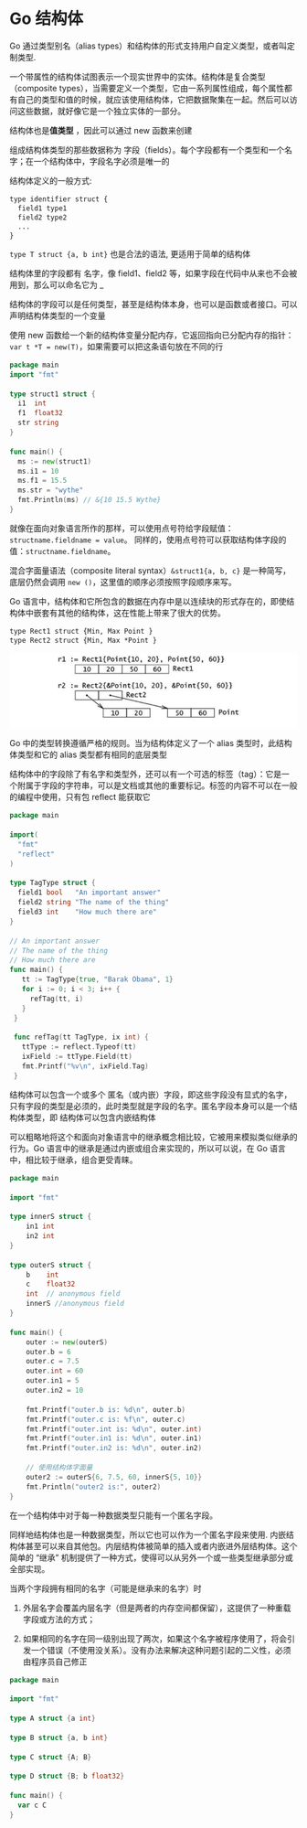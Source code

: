 # Go 结构体

Go 通过类型别名（alias types）和结构体的形式支持用户自定义类型，或者叫定制类型. 

一个带属性的结构体试图表示一个现实世界中的实体。结构体是复合类型（composite types），当需要定义一个类型，它由一系列属性组成，每个属性都有自己的类型和值的时候，就应该使用结构体，它把数据聚集在一起。然后可以访问这些数据，就好像它是一个独立实体的一部分。

结构体也是**值类型** ，因此可以通过 new 函数来创建

组成结构体类型的那些数据称为 字段（fields）。每个字段都有一个类型和一个名字；在一个结构体中，字段名字必须是唯一的

结构体定义的一般方式:

```纯文本
type identifier struct {
  field1 type1
  field2 type2
  ...
}
```


`type T struct {a, b int}` 也是合法的语法, 更适用于简单的结构体

结构体里的字段都有 名字，像 field1、field2 等，如果字段在代码中从来也不会被用到，那么可以命名它为 _

结构体的字段可以是任何类型，甚至是结构体本身，也可以是函数或者接口。可以声明结构体类型的一个变量

使用 new 函数给一个新的结构体变量分配内存，它返回指向已分配内存的指针：`var t *T = new(T)`，如果需要可以把这条语句放在不同的行

```Go
package main
import "fmt"

type struct1 struct {
  i1  int
  f1  float32
  str string
}

func main() {
  ms := new(struct1) 
  ms.i1 = 10
  ms.f1 = 15.5
  ms.str = "wythe"
  fmt.Println(ms) // &{10 15.5 Wythe}
} 
```


就像在面向对象语言所作的那样，可以使用点号符给字段赋值：`structname.fieldname = value`。
同样的，使用点号符可以获取结构体字段的值：`structname.fieldname`。

混合字面量语法（composite literal syntax）`&struct1{a, b, c}` 是一种简写，底层仍然会调用 `new ()`，这里值的顺序必须按照字段顺序来写。

Go 语言中，结构体和它所包含的数据在内存中是以连续块的形式存在的，即使结构体中嵌套有其他的结构体，这在性能上带来了很大的优势。

```纯文本
type Rect1 struct {Min, Max Point }
type Rect2 struct {Min, Max *Point }
```


![](image/o4SlYwuXqy.jpg)

Go 中的类型转换遵循严格的规则。当为结构体定义了一个 alias 类型时，此结构体类型和它的 alias 类型都有相同的底层类型

结构体中的字段除了有名字和类型外，还可以有一个可选的标签（tag）：它是一个附属于字段的字符串，可以是文档或其他的重要标记。标签的内容不可以在一般的编程中使用，只有包 reflect 能获取它

```Go
package main

import(
  "fmt"
  "reflect"
)

type TagType struct {
  field1 bool   "An important answer"
  field2 string "The name of the thing"
  field3 int    "How much there are"
}

// An important answer
// The name of the thing
// How much there are 
func main() {
   tt := TagType{true, "Barak Obama", 1}
   for i := 0; i < 3; i++ {
     refTag(tt, i)
   }
 }
 
 func refTag(tt TagType, ix int) {
   ttType := reflect.Typeof(tt)
   ixField := ttType.Field(tt)
   fmt.Printf("%v\n", ixField.Tag)
 }
```


结构体可以包含一个或多个 匿名（或内嵌）字段，即这些字段没有显式的名字，只有字段的类型是必须的，此时类型就是字段的名字。匿名字段本身可以是一个结构体类型，即 结构体可以包含内嵌结构体

可以粗略地将这个和面向对象语言中的继承概念相比较，它被用来模拟类似继承的行为。Go 语言中的继承是通过内嵌或组合来实现的，所以可以说，在 Go 语言中，相比较于继承，组合更受青睐。

```Go
package main

import "fmt"

type innerS struct {
    in1 int
    in2 int
}

type outerS struct {
    b    int
    c    float32
    int  // anonymous field
    innerS //anonymous field
}

func main() {
    outer := new(outerS)
    outer.b = 6
    outer.c = 7.5
    outer.int = 60
    outer.in1 = 5
    outer.in2 = 10

    fmt.Printf("outer.b is: %d\n", outer.b)
    fmt.Printf("outer.c is: %f\n", outer.c)
    fmt.Printf("outer.int is: %d\n", outer.int)
    fmt.Printf("outer.in1 is: %d\n", outer.in1)
    fmt.Printf("outer.in2 is: %d\n", outer.in2)

    // 使用结构体字面量
    outer2 := outerS{6, 7.5, 60, innerS{5, 10}}
    fmt.Println("outer2 is:", outer2)
}
```


在一个结构体中对于每一种数据类型只能有一个匿名字段。

同样地结构体也是一种数据类型，所以它也可以作为一个匿名字段来使用. 内嵌结构体甚至可以来自其他包。内层结构体被简单的插入或者内嵌进外层结构体。这个简单的 “继承” 机制提供了一种方式，使得可以从另外一个或一些类型继承部分或全部实现。

当两个字段拥有相同的名字（可能是继承来的名字）时

1. 外层名字会覆盖内层名字（但是两者的内存空间都保留），这提供了一种重载字段或方法的方式；

2. 如果相同的名字在同一级别出现了两次，如果这个名字被程序使用了，将会引发一个错误（不使用没关系）。没有办法来解决这种问题引起的二义性，必须由程序员自己修正

```Go
package main

import "fmt"

type A struct {a int}

type B struct {a, b int}

type C struct {A; B}

type D struct {B; b float32}

func main() {
  var c C
}
 
```


